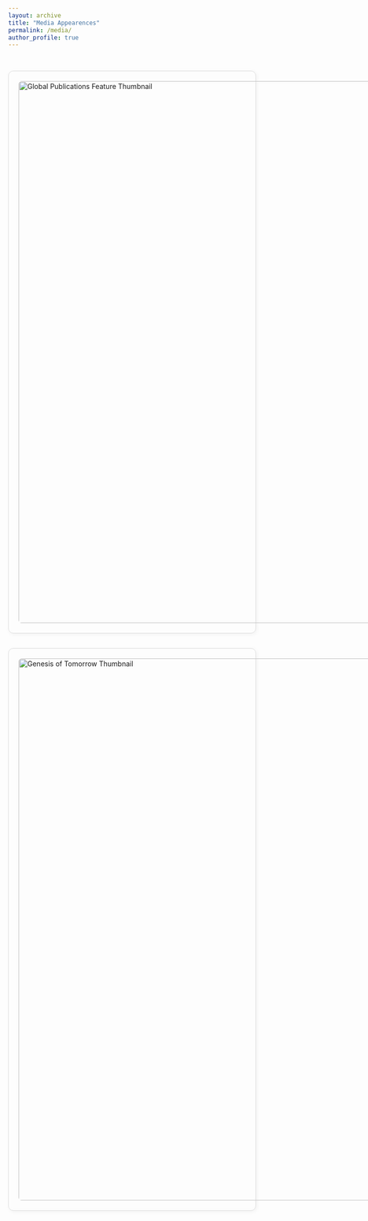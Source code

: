 ```yaml
---
layout: archive
title: "Media Appearences"
permalink: /media/
author_profile: true
---
```


&nbsp;

<!-- New Global Publications feature -->
<div style="border: 1px solid #ddd; border-radius: 10px; padding: 20px; margin-bottom: 30px; box-shadow: 2px 2px 8px rgba(0,0,0,0.05);">
  <div class="talk-card" style="display: flex; align-items: flex-start; gap: 20px; margin-bottom: 0px;">
    <!-- Thumbnail -->
    <a href="https://www.globalxpublications.com/avimita-chatterjee-phd-quantum-computing-journey" target="_blank">
      <img src="/avimita_chatterjee/images/globalx-thumbnail.png" alt="Global Publications Feature Thumbnail" class="talk-thumbnail" style="width: 1100px; border-radius: 6px;">
    </a>
    <!-- Text -->
    <div class="talk-text" style="max-width: 700px;">
      <h3 style="margin: 0;">Avimita Chatterjee – Pioneering the Future of Quantum Computing</h3>
      <p style="font-size: 0.9em; color: gray; margin: 4px 0 10px 0;">📅 September 2, 2025</p>
      <p style="font-weight: bold; margin: 0 0 8px 0;">Feature by Global Publications</p>
      <p>An in-depth profile on Avimita’s Ph.D. journey at Penn State, her research in Quantum Error Correction, and her vision for the future of quantum computing.</p>
      <p style="margin-bottom: 0;"><strong>Read here:</strong> 
      <a href="https://www.globalxpublications.com/avimita-chatterjee-phd-quantum-computing-journey" target="_blank">Global Publications</a>
      </p>
    </div>
  </div>
</div>


<!-- Existing Genesis of Tomorrow entry -->
<div style="border: 1px solid #ddd; border-radius: 10px; padding: 20px; margin-bottom: 30px; box-shadow: 2px 2px 8px rgba(0,0,0,0.05);">
  <div class="talk-card" style="display: flex; align-items: flex-start; gap: 20px; margin-bottom: 0px;">
    <!-- Thumbnail -->
    <a href="https://www.youtube.com/watch?v=OKRcqTDhUn8" target="_blank">
      <img src="/avimita_chatterjee/images/genesis-thumbnail.png" alt="Genesis of Tomorrow Thumbnail" class="talk-thumbnail" style="width: 1100px; border-radius: 6px;">
    </a>
    <!-- Text -->
    <div class="talk-text" style="max-width: 700px;">
      <h3 style="margin: 0;">Genesis of Tomorrow (EP 38): Podcast Interview</h3>
      <p style="font-size: 0.9em; color: gray; margin: 4px 0 10px 0;">📅 May 2025</p>
      <p style="font-weight: bold; margin: 0 0 8px 0;">QEC, Noise, Academia, The PhD Journey, Writing Papers, Research, & More</p>
      <p>The conversation is about Quantum Error Correction, Scientific Writing & Research, the PhD Journey, and much more, hosted by <em>B. Bharadwaj</em>.</p> 
      <p style="margin-bottom: 0;"><strong>Available on:</strong> 
      <a href="https://www.youtube.com/watch?v=OKRcqTDhUn8" target="_blank">YouTube</a> or 
      <a href="https://open.spotify.com/episode/1VerV8ezzKDT9BHCfkSPJZ" target="_blank">Spotify</a>
    </p>
    </div>
  </div>

  <style>
    @media (max-width: 768px) {
      .talk-card {
        flex-direction: column;
        align-items: center;
        text-align: left;
      }

      .talk-text {
        max-width: 100%;
        margin-top: 1em;
      }

      .talk-thumbnail {
        width: 100%;
        height: auto;
      }
    }
  </style>
</div>
